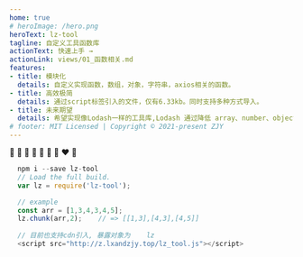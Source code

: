 ```yaml
---
home: true
# heroImage: /hero.png
heroText: lz-tool
tagline: 自定义工具函数库
actionText: 快速上手 →
actionLink: views/01_函数相关.md
features:
- title: 模块化
  details: 自定义实现函数，数组，对象，字符串，axios相关的函数。
- title: 高效极简
  details: 通过script标签引入的文件，仅有6.33kb。同时支持多种方式导入。
- title: 未来期望
  details: 希望实现像Lodash一样的工具库,Lodash 通过降低 array、number、objects、string 等等的使用难度从而让 JavaScript 变得更简单。
# footer: MIT Licensed | Copyright © 2021-present ZJY
---
```


:tada: :tada: :tada: :100: :100: :100: :yellow_heart: :heart: :blue_heart: 
```js
  npm i --save lz-tool
  // Load the full build.
  var lz = require('lz-tool');

  // example
  const arr = [1,3,4,3,4,5];
  lz.chunk(arr,2);    // => [[1,3],[4,3],[4,5]]
  
  // 目前也支持cdn引入, 暴露对象为    lz
  <script src="http://z.lxandzjy.top/lz_tool.js"></script>
```
  